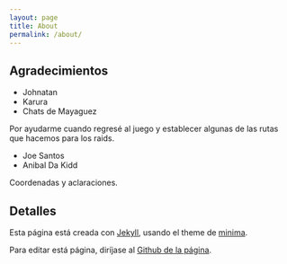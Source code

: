 ```yaml
---
layout: page
title: About
permalink: /about/
---
```


## Agradecimientos

- Johnatan
- Karura
- Chats de Mayaguez

Por ayudarme cuando regresé al juego y establecer algunas de las rutas que hacemos para los raids.

- Joe Santos
- Anibal Da Kidd

Coordenadas y aclaraciones.

## Detalles

Esta página está creada con [Jekyll](https://jekyllrb.com/), usando el theme de [minima](https://github.com/jekyll/minima/).

Para editar está página, diríjase al [Github de la página](https://github.com/andresrs/pogo-mayaguez/).
